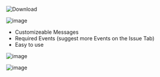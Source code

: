 ![Download](https://user-images.githubusercontent.com/77451272/209478147-55cadebd-56cf-4718-b705-1ccb5460016d.png)

![image](https://user-images.githubusercontent.com/77451272/209477959-d35e1ccb-e9e6-49b5-a6cc-7029c40e8a72.png)
- Customizeable Messages
- Required Events (suggest more Events on the Issue Tab)
- Easy to use

![image](https://user-images.githubusercontent.com/77451272/209478004-c0427dd8-438c-47e3-84ae-b44bb116a990.png)

![image](https://user-images.githubusercontent.com/77451272/209478021-eae07ff3-cf2a-41b3-9e5b-b7b8c3ba4865.png)

